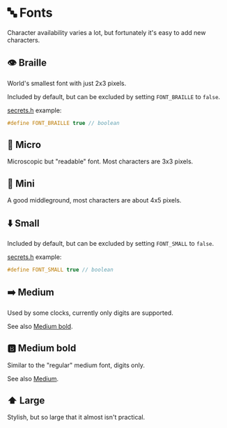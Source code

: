 # 🔤 Fonts

Character availability varies a lot, but fortunately it's easy to add new characters.

## 👁️ Braille

World's smallest font with just 2x3 pixels.

Included by default, but can be excluded by setting `FONT_BRAILLE` to `false`.

[secrets.h](../tree/main/firmware/include/config/secrets.h) example:

```h
#define FONT_BRAILLE true // boolean
```

## 🔬 Micro

Microscopic but "readable" font. Most characters are 3x3 pixels.

## 🤏 Mini

A good middleground, most characters are about 4x5 pixels.

## ⬇️ Small

Included by default, but can be excluded by setting `FONT_SMALL` to `false`.

[secrets.h](../tree/main/firmware/include/config/secrets.h) example:

```h
#define FONT_SMALL true // boolean
```

## ➡️ Medium

Used by some clocks, currently only digits are supported.

See also [Medium bold](#-medium-bold).

## 🅱️ Medium bold

Similar to the "regular" medium font, digits only.

See also [Medium](#️-medium).

## ⬆️ Large

Stylish, but so large that it almost isn't practical.
